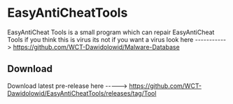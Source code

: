 # EasyAntiCheatTools
EasyAntiCheat Tools is a small program which can repair EasyAntiCheat Tools if you think this is virus its not if you want a virus look here
-----------> https://github.com/WCT-Dawidolowid/Malware-Database
## Download
Download latest pre-release here -----> https://github.com/WCT-Dawidolowid/EasyAntiCheatTools/releases/tag/Tool
